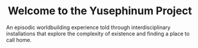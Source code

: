 <p align="center">

</p>
<h1 align="center">
  Welcome to the Yusephinum Project
</h1>
<p>An episodic worldbuilding experience told through interdisciplinary installations that explore the complexity of existence and finding a place to call home.</p>
